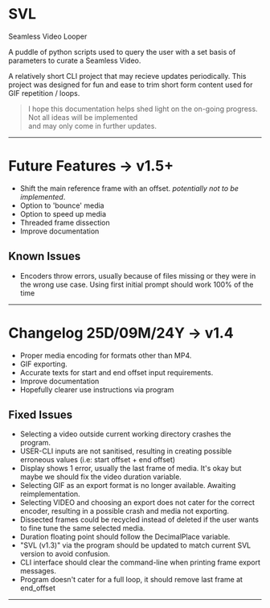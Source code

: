 # SVL
Seamless Video Looper    

A puddle of python scripts used to query the user with a set basis of parameters to curate a Seamless Video.

A relatively short CLI project that may recieve updates periodically.
This project was designed for fun and ease to trim short form content used for GIF repetition / loops.

> I hope this documentation helps shed light on the on-going progress. Not all ideas will be implemented  
> and may only come in further updates.

-----------------------------------------------  
# Future Features -> v1.5+  
- Shift the main reference frame with an offset. *potentially not to be implemented*.
- Option to 'bounce' media
- Option to speed up media
- Threaded frame dissection
- Improve documentation

## Known Issues ##  
- Encoders throw errors, usually because of files missing or they were in the wrong use case. Using first initial prompt should work 100% of the time
-----------------------------------------------  
# Changelog 25D/09M/24Y -> v1.4  
- Proper media encoding for formats other than MP4.  
- GIF exporting.
- Accurate texts for start and end offset input requirements.
- Improve documentation
- Hopefully clearer use instructions via program

## Fixed Issues ##  
- Selecting a video outside current working directory crashes the program.  
- USER-CLI inputs are not sanitised, resulting in creating possible erroneous values (i.e: start offset + end offset)  
- Display shows 1 error, usually the last frame of media. It's okay but maybe we should fix the video duration variable.  
- Selecting GIF as an export format is no longer available. Awaiting reimplementation.  
- Selecting VIDEO and choosing an export does not cater for the correct encoder, resulting in a possible crash and media not exporting.  
- Dissected frames could be recycled instead of deleted if the user wants to fine tune the same selected media.  
- Duration floating point should follow the DecimalPlace variable.  
- "SVL (v1.3)" via the program should be updated to match current SVL version to avoid confusion.  
- CLI interface should clear the command-line when printing frame export messages.
- Program doesn't cater for a full loop, it should remove last frame at end_offset
-----------------------------------------------  